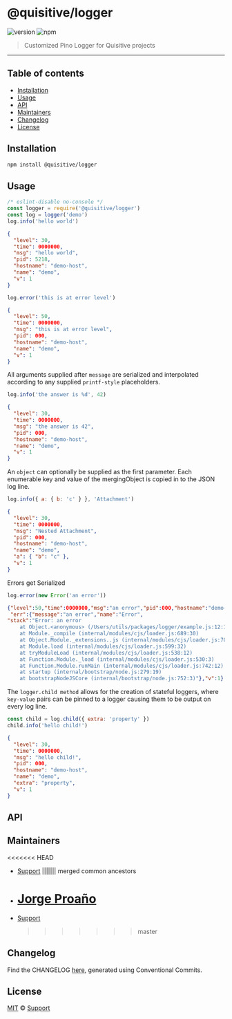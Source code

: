 # @quisitive/logger

![version](https://img.shields.io/badge/version-2.2.1-green.svg)
![npm](https://img.shields.io/badge/npm-private-red.svg)

> Customized Pino Logger for Quisitive projects

---

## Table of contents

- [Installation](#installation)
- [Usage](#usage)
- [API](#api)
- [Maintainers](#maintainers)
- [Changelog](#changelog)
- [License](#license)

## Installation

```sh
npm install @quisitive/logger
```

## Usage

```javascript
/* eslint-disable no-console */
const logger = require('@quisitive/logger')
const log = logger('demo')
log.info('hello world')
```

```json
{
  "level": 30,
  "time": 0000000,
  "msg": "hello world",
  "pid": 5218,
  "hostname": "demo-host",
  "name": "demo",
  "v": 1
}
```

```javascript
log.error('this is at error level')
```

```json
{
  "level": 50,
  "time": 0000000,
  "msg": "this is at error level",
  "pid": 000,
  "hostname": "demo-host",
  "name": "demo",
  "v": 1
}
```

All arguments supplied after `message` are serialized and interpolated according to any supplied `printf-style` placeholders.

```javascript
log.info('the answer is %d', 42)
```

```json
{
  "level": 30,
  "time": 0000000,
  "msg": "the answer is 42",
  "pid": 000,
  "hostname": "demo-host",
  "name": "demo",
  "v": 1
}
```

An `object` can optionally be supplied as the first parameter. Each enumerable key and value of the mergingObject is copied in to the JSON log line.

```javascript
log.info({ a: { b: 'c' } }, 'Attachment')
```

```json
{
  "level": 30,
  "time": 0000000,
  "msg": "Nested Attachment",
  "pid": 000,
  "hostname": "demo-host",
  "name": "demo",
  "a": { "b": "c" },
  "v": 1
}
```

Errors get Serialized

```javascript
log.error(new Error('an error'))
```

```json
{"level":50,"time":0000000,"msg":"an error","pid":000,"hostname":"demo-host","name":"demo",
 "err":{"message":"an error","name":"Error",
"stack":"Error: an error
    at Object.<anonymous> (/Users/utils/packages/logger/example.js:12:11)
    at Module._compile (internal/modules/cjs/loader.js:689:30)
    at Object.Module._extensions..js (internal/modules/cjs/loader.js:700:10)
    at Module.load (internal/modules/cjs/loader.js:599:32)
    at tryModuleLoad (internal/modules/cjs/loader.js:538:12)
    at Function.Module._load (internal/modules/cjs/loader.js:530:3)
    at Function.Module.runMain (internal/modules/cjs/loader.js:742:12)
    at startup (internal/bootstrap/node.js:279:19)
    at bootstrapNodeJSCore (internal/bootstrap/node.js:752:3)"},"v":1}
```

The `logger.child method` allows for the creation of stateful loggers, where `key-value` pairs can be pinned to a logger causing them to be output on every log line.

```javascript
const child = log.child({ extra: 'property' })
child.info('hello child!')
```

```json
{
  "level": 30,
  "time": 0000000,
  "msg": "hello child!",
  "pid": 000,
  "hostname": "demo-host",
  "name": "demo",
  "extra": "property",
  "v": 1
}
```

## API

## Maintainers

<<<<<<< HEAD

- [Support](mailto:support@quisitive.com)
  ||||||| merged common ancestors
- # [Jorge Proaño](https://www.hidden-node-problem.com)
- [Support](mailto:support@quisitive.com)
  > > > > > > > master

## Changelog

Find the CHANGELOG [here](CHANGELOG.md), generated using Conventional Commits.

## License

[MIT](LICENSE) © [Support](mailto:support@quisitive.com)
